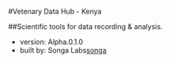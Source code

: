 #Vetenary Data Hub - Kenya

##Scientific tools for data recording & analysis.

- version: Alpha.0.1.0
- built by: Songa Labs[songa](http://www.songalabs.co.ke)

